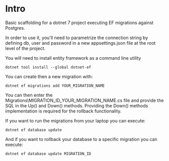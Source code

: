 # Intro

Basic scaffolding for a dotnet 7 project executing EF migrations against Postgres.

In order to use it, you'll need to parametrize the connection string by defining db, user and password 
in a new appsettings.json file at the root level of the project.

You will need to install entity framework as a command line utility
```
dotnet tool install --global dotnet-ef
```

You can create then a new migration with:
```
dotnet ef migrations add YOUR_MIGRATION_NAME
```
You can then enter the Migrations\MIGRATION_ID_YOUR_MIGRATION_NAME.cs file and provide the SQL in the Up() and Down() 
methods. Providing the Down() methods implementation is required for the rollback functionality.

If you want to run the migrations from your laptop you can execute:
```
dotnet ef database update
```

And if you want to rollback your database to a specific migration you can execute:
```
dotnet ef database update MIGRATION_ID
```
